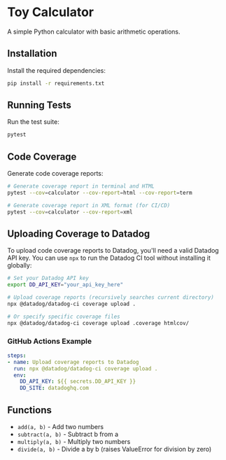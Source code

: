 # Toy Calculator

A simple Python calculator with basic arithmetic operations.

## Installation

Install the required dependencies:

```bash
pip install -r requirements.txt
```

## Running Tests

Run the test suite:

```bash
pytest
```

## Code Coverage

Generate code coverage reports:

```bash
# Generate coverage report in terminal and HTML
pytest --cov=calculator --cov-report=html --cov-report=term

# Generate coverage report in XML format (for CI/CD)
pytest --cov=calculator --cov-report=xml
```

## Uploading Coverage to Datadog

To upload code coverage reports to Datadog, you'll need a valid Datadog API key. You can use `npx` to run the Datadog CI tool without installing it globally:

```bash
# Set your Datadog API key
export DD_API_KEY="your_api_key_here"

# Upload coverage reports (recursively searches current directory)
npx @datadog/datadog-ci coverage upload .

# Or specify specific coverage files
npx @datadog/datadog-ci coverage upload .coverage htmlcov/
```

### GitHub Actions Example

```yaml
steps:
- name: Upload coverage reports to Datadog
  run: npx @datadog/datadog-ci coverage upload .
  env:
    DD_API_KEY: ${{ secrets.DD_API_KEY }}
    DD_SITE: datadoghq.com
```

## Functions

- `add(a, b)` - Add two numbers
- `subtract(a, b)` - Subtract b from a
- `multiply(a, b)` - Multiply two numbers
- `divide(a, b)` - Divide a by b (raises ValueError for division by zero) 
